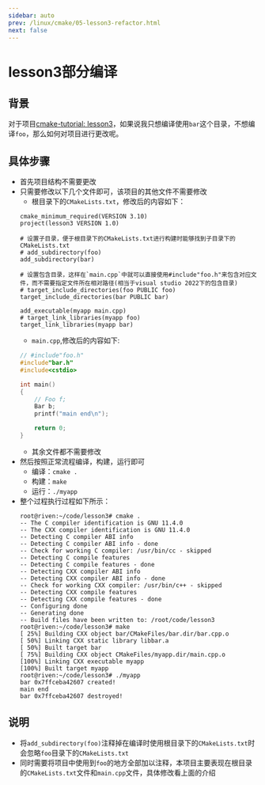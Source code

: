 ```yaml
---
sidebar: auto
prev: /linux/cmake/05-lesson3-refactor.html
next: false
---
```

# lesson3部分编译
## 背景
对于项目[cmake-tutorial: lesson3](https://github.com/luweiqianyi/cmake-tutorial/tree/af5b668324787a5ddfcf52bc4477d7be7c702690/lesson3)，如果说我只想编译使用`bar`这个目录，不想编译`foo`，那么如何对项目进行更改呢。
## 具体步骤
* 首先项目结构不需要更改
* 只需要修改以下几个文件即可，该项目的其他文件不需要修改
    * 根目录下的`CMakeLists.txt`，修改后的内容如下：
    ```shell
    cmake_minimum_required(VERSION 3.10)
    project(lesson3 VERSION 1.0)

    # 设置子目录，便于根目录下的CMakeLists.txt进行构建时能够找到子目录下的CMakeLists.txt
    # add_subdirectory(foo)
    add_subdirectory(bar)

    # 设置包含目录，这样在`main.cpp`中就可以直接使用#include"foo.h"来包含对应文件，而不需要指定文件所在相对路径(相当于visual studio 2022下的包含目录)
    # target_include_directories(foo PUBLIC foo)
    target_include_directories(bar PUBLIC bar)

    add_executable(myapp main.cpp)
    # target_link_libraries(myapp foo)
    target_link_libraries(myapp bar)
    ```
    * `main.cpp`,修改后的内容如下:
    ```cpp
    // #include"foo.h"
    #include"bar.h"
    #include<cstdio>

    int main()
    {
        // Foo f;
        Bar b;
        printf("main end\n");

        return 0;
    }
    ```
    * 其余文件都不需要修改
* 然后按照正常流程编译，构建，运行即可
    * 编译：`cmake .`
    * 构建：`make` 
    * 运行：`./myapp`
* 整个过程执行过程如下所示：
    ```shell
    root@riven:~/code/lesson3# cmake .
    -- The C compiler identification is GNU 11.4.0
    -- The CXX compiler identification is GNU 11.4.0
    -- Detecting C compiler ABI info
    -- Detecting C compiler ABI info - done
    -- Check for working C compiler: /usr/bin/cc - skipped
    -- Detecting C compile features
    -- Detecting C compile features - done
    -- Detecting CXX compiler ABI info
    -- Detecting CXX compiler ABI info - done
    -- Check for working CXX compiler: /usr/bin/c++ - skipped
    -- Detecting CXX compile features
    -- Detecting CXX compile features - done
    -- Configuring done
    -- Generating done
    -- Build files have been written to: /root/code/lesson3
    root@riven:~/code/lesson3# make
    [ 25%] Building CXX object bar/CMakeFiles/bar.dir/bar.cpp.o
    [ 50%] Linking CXX static library libbar.a
    [ 50%] Built target bar
    [ 75%] Building CXX object CMakeFiles/myapp.dir/main.cpp.o
    [100%] Linking CXX executable myapp
    [100%] Built target myapp
    root@riven:~/code/lesson3# ./myapp 
    bar 0x7ffceba42607 created!
    main end
    bar 0x7ffceba42607 destroyed!
    ```
## 说明
* 将`add_subdirectory(foo)`注释掉在编译时使用根目录下的`CMakeLists.txt`时会忽略`foo`目录下的`CMakeLists.txt`
* 同时需要将项目中使用到`foo`的地方全部加以注释，本项目主要表现在根目录的`CMakeLists.txt`文件和`main.cpp`文件，具体修改看上面的介绍